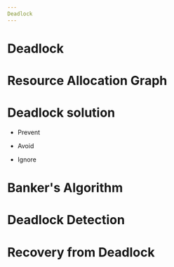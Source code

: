```yaml
---
Deadlock
---
```


# Deadlock

# Resource Allocation Graph

# Deadlock solution

  - Prevent
  
  - Avoid
  
  - Ignore

# Banker's Algorithm

# Deadlock Detection

# Recovery from Deadlock


